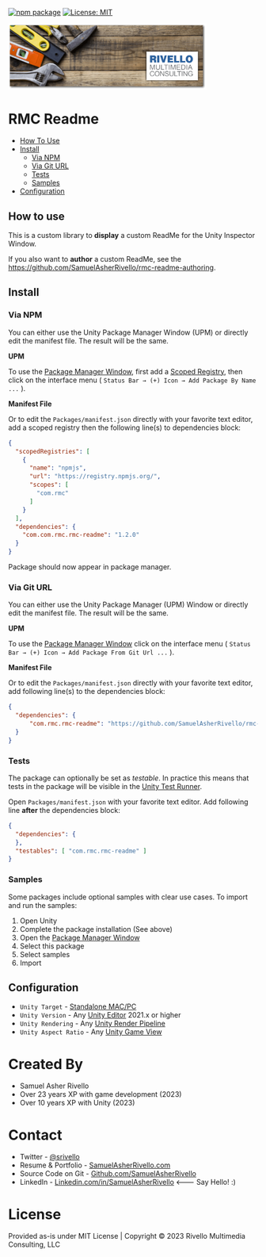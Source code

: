 [![npm package](https://img.shields.io/npm/v/com.rmc.rmc-readme)](https://www.npmjs.com/package/com.rmc.rmc-readme)
[![License: MIT](https://img.shields.io/badge/License-MIT-green.svg)](https://opensource.org/licenses/MIT)


<img width = "400" src="https://raw.githubusercontent.com/SamuelAsherRivello/rmc-core/main/RMC%20Core/Documentation~/com.rmc_namespace_logo.png" />

# RMC Readme

- [How To Use](#how-to-use)
- [Install](#install)
  - [Via NPM](#via-npm)
  - [Via Git URL](#via-git-url)
  - [Tests](#tests)
  - [Samples](#samples)
- [Configuration](#configuration)

<!-- toc -->

## How to use

This is a custom library to **display** a custom ReadMe for the Unity Inspector Window.

If you also want to **author** a custom ReadMe, see the https://github.com/SamuelAsherRivello/rmc-readme-authoring.


## Install

### Via NPM

You can either use the Unity Package Manager Window (UPM) or directly edit the manifest file. The result will be the same.

**UPM**

To use the [Package Manager Window](https://docs.unity3d.com/Manual/upm-ui.html), first add a [Scoped Registry](https://docs.unity3d.com/2023.1/Documentation/Manual/upm-scoped.html), then click on the interface menu ( `Status Bar → (+) Icon → Add Package By Name ...` ).

**Manifest File**

Or to edit the `Packages/manifest.json` directly with your favorite text editor, add a scoped registry then the following line(s) to dependencies block:

```json
{
  "scopedRegistries": [
    {
      "name": "npmjs",
      "url": "https://registry.npmjs.org/",
      "scopes": [
        "com.rmc"
      ]
    }
  ],
  "dependencies": {
    "com.com.rmc.rmc-readme": "1.2.0"
  }
}
```
Package should now appear in package manager.


### Via Git URL

You can either use the Unity Package Manager (UPM) Window or directly edit the manifest file. The result will be the same.

**UPM**

To use the [Package Manager Window](https://docs.unity3d.com/Manual/upm-ui.html) click on the interface menu ( `Status Bar → (+) Icon → Add Package From Git Url ...` ).

**Manifest File**

Or to edit the `Packages/manifest.json` directly with your favorite text editor, add following line(s) to the dependencies block:
```json
{
  "dependencies": {
      "com.rmc.rmc-readme": "https://github.com/SamuelAsherRivello/rmc-readme.git"
  }
}
```

### Tests

The package can optionally be set as *testable*.
In practice this means that tests in the package will be visible in the [Unity Test Runner](https://docs.unity3d.com/2017.4/Documentation/Manual/testing-editortestsrunner.html).

Open `Packages/manifest.json` with your favorite text editor. Add following line **after** the dependencies block:
```json
{
  "dependencies": {
  },
  "testables": [ "com.rmc.rmc-readme" ]
}
```

### Samples

Some packages include optional samples with clear use cases. To import and run the samples:

1. Open Unity 
1. Complete the package installation (See above)
1. Open the [Package Manager Window](https://docs.unity3d.com/Manual/upm-ui.html)
1. Select this package 
1. Select samples
1. Import

## Configuration

* `Unity Target` - [Standalone MAC/PC](https://support.unity.com/hc/en-us/articles/206336795-What-platforms-are-supported-by-Unity-)
* `Unity Version` - Any [Unity Editor](https://unity.com/download) 2021.x or higher
* `Unity Rendering` - Any [Unity Render Pipeline](https://docs.unity3d.com/Manual/universal-render-pipeline.html)
* `Unity Aspect Ratio` - Any [Unity Game View](https://docs.unity3d.com/Manual/GameView.html)


Created By
=============

- Samuel Asher Rivello 
- Over 23 years XP with game development (2023)
- Over 10 years XP with Unity (2023)

Contact
=============

- Twitter - <a href="https://twitter.com/srivello/">@srivello</a>
- Resume & Portfolio - <a href="http://www.SamuelAsherRivello.com">SamuelAsherRivello.com</a>
- Source Code on Git - <a href="https://github.com/SamuelAsherRivello/">Github.com/SamuelAsherRivello</a>
- LinkedIn - <a href="https://Linkedin.com/in/SamuelAsherRivello">Linkedin.com/in/SamuelAsherRivello</a> <--- Say Hello! :)

License
=============

Provided as-is under MIT License | Copyright © 2023 Rivello Multimedia Consulting, LLC






